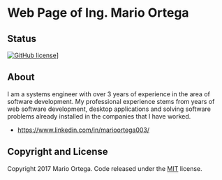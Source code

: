 # Web Page of Ing. Mario Ortega

## Status

[![GitHub license](https://img.shields.io/badge/license-MIT-blue.svg)](https://github.com/macor003/macor003.github.io/blob/master/LICENSE)]

## About

I am a systems engineer with over 3 years of experience in the area of software development. My professional experience stems from years of web software development, desktop applications and solving software problems already installed in the companies that I have worked.

* https://www.linkedin.com/in/marioortega003/


## Copyright and License

Copyright 2017 Mario Ortega. Code released under the [MIT](https://github.com/macor003/macor003.github.io/blob/master/LICENSE) license.
